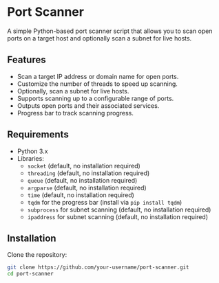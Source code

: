 # Port Scanner

A simple Python-based port scanner script that allows you to scan open ports on a target host and optionally scan a subnet for live hosts.

## Features

- Scan a target IP address or domain name for open ports.
- Customize the number of threads to speed up scanning.
- Optionally, scan a subnet for live hosts.
- Supports scanning up to a configurable range of ports.
- Outputs open ports and their associated services.
- Progress bar to track scanning progress.

## Requirements

- Python 3.x
- Libraries:
  - `socket` (default, no installation required)
  - `threading` (default, no installation required)
  - `queue` (default, no installation required)
  - `argparse` (default, no installation required)
  - `time` (default, no installation required)
  - `tqdm` for the progress bar (install via `pip install tqdm`)
  - `subprocess` for subnet scanning (default, no installation required)
  - `ipaddress` for subnet scanning (default, no installation required)

## Installation

Clone the repository:
```bash
git clone https://github.com/your-username/port-scanner.git
cd port-scanner
